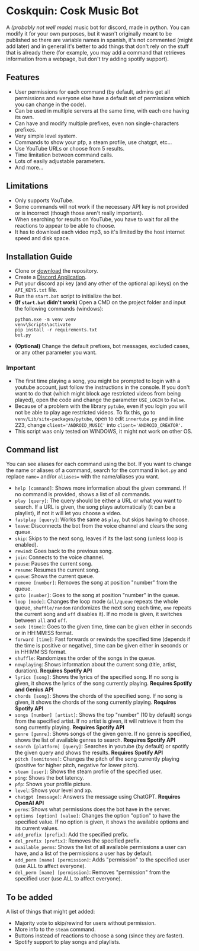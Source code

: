 # Coskquin: Cosk Music Bot
A *(probably not well made)* music bot for discord, made in python. You can modify it for your own purposes, but it wasn't originally meant to be published so there are variable names in spanish, it's not commented (might add later) and in general it's better to add things that don't rely on the stuff that is already there (for example, you may add a command that retrieves information from a webpage, but don't try adding spotify support).
## Features
- User permissions for each command (by default, admins get all permissions and everyone else have a default set of permissions which you can change in the code).
- Can be used in multiple servers at the same time, with each one having its own.
- Can have and modify multiple prefixes, even non single-characters prefixes.
- Very simple level system.
- Commands to show your pfp, a steam profile, use chatgpt, etc...
- Use YouTube URLs or choose from 5 results.
- Time limitation between command calls.
- Lots of easily adjustable parameters.
- And more...

## Limitations
- Only supports YouTube.
- Some commands will not work if the necessary API key is not provided or is incorrect (though those aren't really important).
- When searching for results on YouTube, you have to wait for all the reactions to appear to be able to choose.
- It has to download each video mp3, so it's limited by the host internet speed and disk space.

## Installation Guide
- Clone or [download](https://github.com/Coskon/coskmusicbot/archive/refs/heads/main.zip) the repository.
- Create a [Discord Application](https://discord.com/developers/docs/quick-start/getting-started).
- Put your discord api key (and any other of the optional api keys) on the `API_KEYS.txt` file.
- Run the `start.bat` script to initialize the bot.
- **(If `start.bat` didn't work)** Open a CMD on the project folder and input the following commands (windows):
    ```console
    python.exe -m venv venv
    venv\Scripts\activate
    pip install -r requirements.txt
    bot.py
    ```
- **(Optional)** Change the default prefixes, bot messages, excluded cases, or any other parameter you want.

### Important
- The first time playing a song, you might be prompted to login with a youtube account, just follow the instructions in the console. If you don't want to do that (which might block age restricted videos from being played), open the code and change the parameter `USE_LOGIN` to `False`.
- Because of a problem with the library `pytube`, even if you login you will not be able to play age restricted videos. To fix this, go to `venv/Lib/site-packages/pytube`, open to edit `innertube.py` and in line 223, change `client='ANDROID_MUSIC'` into `client='ANDROID_CREATOR'`.
- This script was only tested on WINDOWS, it might not work on other OS.
## Command list
You can see aliases for each command using the bot. If you want to change the name or aliases of a command, search for the command in `bot.py` and replace `name=` and/or `aliases=` with the name/aliases you want.
- `help [command]`: Shows more information about the given command. If no command is provided, shows a list of all commands.
- `play [query]`: The query should be either a URL or what you want to search. If a URL is given, the song plays automatically (it can be a playlist), if not it will let you choose a video.
- `fastplay [query]`: Works the same as `play`, but skips having to choose.
- `leave`: Disconnects the bot from the voice channel and clears the song queue.
- `skip`: Skips to the next song, leaves if its the last song (unless loop is enabled).
- `rewind`: Goes back to the previous song.
- `join`: Connects to the voice channel.
- `pause`: Pauses the current song.
- `resume`: Resumes the current song.
- `queue`: Shows the current queue.
- `remove [number]`: Removes the song at position "number" from the queue.
- `goto [number]`: Goes to the song at position "number" in the queue.
- `loop [mode]`: Changes the loop mode (`all/queue` repeats the whole queue, `shuffle/random` randomizes the next song each time, `one` repeats the current song and `off` disables it). If no mode is given, it switches between `all` and `off`.
- `seek [time]`: Goes to the given time, time can be given either in seconds or in HH:MM:SS format.
- `forward [time]`: Fast forwards or rewinds the specified time (depends if the time is positive or negative), time can be given either in seconds or in HH:MM:SS format.
- `shuffle`: Randomizes the order of the songs in the queue.
- `nowplaying`: Shows information about the current song (title, artist, duration). **Requires Spotify API**
- `lyrics [song]`: Shows the lyrics of the specified song. If no song is given, it shows the lyrics of the song currently playing. **Requires Spotify and Genius API**
- `chords [song]`: Shows the chords of the specified song. If no song is given, it shows the chords of the song currently playing. **Requires Spotify API**
- `songs [number] [artist]`: Shows the top "number" (10 by default) songs from the specified artist. If no artist is given, it will retrieve it from the song currently playing. **Requires Spotify API**
- `genre [genre]`: Shows songs of the given genre. If no genre is specified, shows the list of available genres to search. **Requires Spotify API**
- `search [platform] [query]`: Searches in youtube (by default) or spotify the given query and shows the results. **Requires Spotify API**
- `pitch [semitones]`: Changes the pitch of the song currently playing (positive for higher pitch, negative for lower pitch).
- `steam [user]`: Shows the steam profile of the specified user.
- `ping`: Shows the bot latency.
- `pfp`: Shows your profile picture.
- `level`: Shows your level and xp.
- `chatgpt [message]`: Answers the message using ChatGPT. **Requires OpenAI API**
- `perms`: Shows what permissions does the bot have in the server.
- `options [option] [value]`: Changes the option "option" to have the specified value. If no option is given, it shows the available options and its current values.
- `add_prefix [prefix]`: Add the specified prefix.
- `del_prefix [prefix]`: Removes the specified prefix.
- `available_perms`: Shows the list of all available permissions a user can have, and a list of the permissions a user has by default.
- `add_perm [name] [permission]`: Adds "permission" to the specified user (use ALL to affect everyone).
- `del_perm [name] [permission]`: Removes "permission" from the specified user (use ALL to affect everyone).

## To be added
A list of things that might get added:
- Majority vote to skip/rewind for users without permission.
- More info to the `steam` command.
- Buttons instead of reactions to choose a song (since they are faster).
- Spotify support to play songs and playlists.
